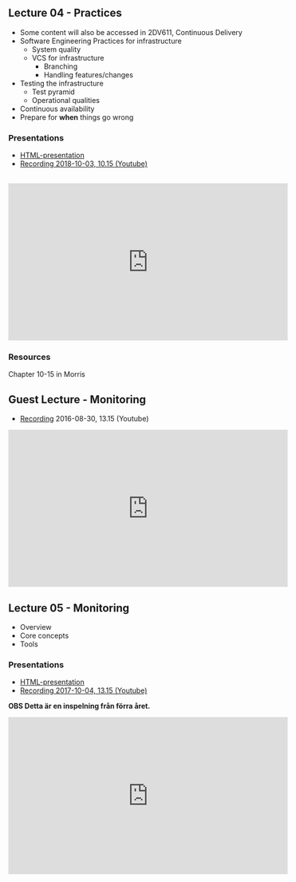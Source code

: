 ## Lecture 04 - Practices
* Some content will also be accessed in 2DV611, Continuous Delivery
* Software Engineering Practices for infrastructure
  * System quality
  * VCS for infrastructure
    * Branching
    * Handling features/changes
* Testing the infrastructure
  * Test pyramid
  * Operational qualities
* Continuous availability
* Prepare for **when** things go wrong

### Presentations
- [HTML-presentation](https://cdn.rawgit.com/2dv514/syllabus/master/lectures/04_practices/index.html#/)
- [Recording 2018-10-03, 10.15 (Youtube)](https://youtu.be/Z2pqOnJlO_Y?t=9m57s&list=PLSWJPPj5sKmpZej7KLd0yJcOMXP0ZVUtP)

<br />
<iframe width="560" height="315" src="https://www.youtube.com/embed/Z2pqOnJlO_Y?t=9m57s&list=PLSWJPPj5sKmpZej7KLd0yJcOMXP0ZVUtP" frameborder="0" allowfullscreen></iframe>


### Resources
Chapter 10-15 in Morris


## Guest Lecture - Monitoring
- [Recording](https://youtu.be/bhGXLfH11ck?t=13m46s&list=PLSWJPPj5sKmpZej7KLd0yJcOMXP0ZVUtP) 2016-08-30, 13.15 (Youtube)

<iframe width="560" height="315" src="https://www.youtube.com/embed/bhGXLfH11ck?t=13m46s&list=PLSWJPPj5sKmpZej7KLd0yJcOMXP0ZVUtP" frameborder="0" allowfullscreen></iframe>

## Lecture 05 - Monitoring
* Overview
* Core concepts
* Tools

### Presentations
- [HTML-presentation](https://cdn.rawgit.com/2dv514/syllabus/master/lectures/05_monitoring/index.html#/)
- [Recording 2017-10-04, 13.15 (Youtube)](https://youtu.be/94XMsI2OqvM?t=18m25s&list=PLSWJPPj5sKmpZej7KLd0yJcOMXP0ZVUtP)


**OBS Detta är en inspelning från förra året.**
<br />
<iframe width="560" height="315" src="https://www.youtube.com/embed/94XMsI2OqvM?t=18m25s&list=PLSWJPPj5sKmpZej7KLd0yJcOMXP0ZVUtP" frameborder="0" allowfullscreen></iframe>
